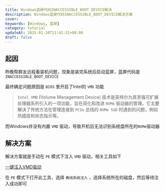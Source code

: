 ```yaml
---
title: Windows蓝屏代码INACCESSIBLE_BOOT_DEVICE解决
description: Windows蓝屏代码INACCESSIBLE_BOOT_DEVICE解决方案
cover:
keywords: [Windows, 蓝屏]
category: tutorial
updateAt: 2025-01-10T13:42:31+08:00
draft: false
---
```


## 起因

昨晚帮群友远程看装机问题，现象是装完系统后启动蓝屏，蓝屏代码是 `INACCESSIBLE_BOOT_DEVICE`

最终确定问题原因是 `BIOS` 里开启了Intel的 `VMD` 功能

> `Intel VMD` (Volume Management Device) 技术是英特尔为其至强可扩展处理器系列引入的一项功能，旨在简化和改进 `NVMe` 驱动器的管理。它主要解决了传统方法在管理连接到 `PCIe` 总线的 `NVMe SSD` 时遇到的问题，例如热插拔和状态指示等。

而Windows并没有内置 `VMD` 驱动，导致开机后无法识别系统盘所在的`NVMe`驱动器

## 解决方案

解决方案就是手动在 `PE` 模式下注入 `VMD` 驱动，相关工具如下

[一键注入VMD驱动](https://www.itsk.com/thread/424992)

在 `PE` 模式下打开此工具，选择 `离线系统注入` ，选择系统所在的磁盘，然后等待注入成功即可
